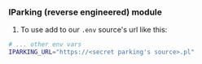 ### IParking (reverse engineered) module

1. To use add to our `.env` source's url like this:

```bash
# ... other env vars
IPARKING_URL="https://<secret parking's source>.pl"
```
